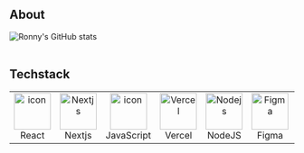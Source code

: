 ## About
![Ronny's GitHub stats](https://github-readme-stats.vercel.app/api?username=rebnoether&show_icons=true&theme=transparent)
<br><br>

## Techstack
<table align="center">
  <tr>
    <td align="center" width="96">
        <img src="https://techstack-generator.vercel.app/react-icon.svg" alt="icon" width="65" height="65" />
      <br>React
    </td>
 <td align="center" width="96">
        <img src="https://skillicons.dev/icons?i=nextjs" width="65" height="65" alt="Nextjs" />
      <br>Nextjs
    </td>
    <td align="center" width="96">
        <img src="https://techstack-generator.vercel.app/js-icon.svg" alt="icon" width="65" height="65" />
      <br>JavaScript
    </td>
      <td align="center" width="96">
        <img src="https://skillicons.dev/icons?i=vercel" width="65" height="65" alt="Vercel" />
      <br>Vercel
    </td>
      <td align="center" width="96">
        <img src="https://skillicons.dev/icons?i=nodejs" width="65" height="65" alt="Nodejs" />
      <br>NodeJS
    </td>
       <td align="center" width="96">
        <img src="https://skillicons.dev/icons?i=figma" width="65" height="65" alt="Figma" />
      <br>Figma
    </td>
        <td align="center" width="96">
        <img src="https://skillicons.dev/icons?i=vue" width="65" height="65" alt="Vue" />
      <br>Vue
    </td>
        <td align="center" width="96">
        <img src="https://skillicons.dev/icons?i=nuxtjs" width="65" height="65" alt="Nuxtjs" />
      <br>Nuxtjs
    </td>
     <td align="center" width="96">
      <a href="#macropower-tech">
        <img src="https://techstack-generator.vercel.app/docker-icon.svg" alt="icon" width="65" height="65" />
      </a>
      <br>Docker
    </td>
    <td align="center" width="96">
        <img src="https://techstack-generator.vercel.app/mysql-icon.svg" alt="icon" width="65" height="65" />
      <br>MySQL
    </td>
    <td align="center" width="96">
        <img src="https://skillicons.dev/icons?i=bitbucket" width="65" height="65" alt="Bitbucket" />
      <br>Bitbucket
    </td>
  </tr>
</table>
